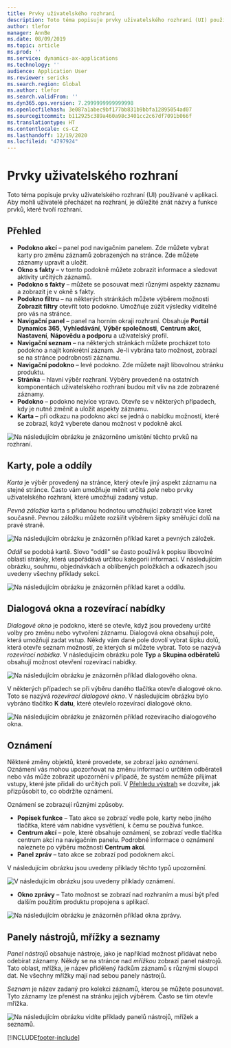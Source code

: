 ```yaml
---
title: Prvky uživatelského rozhraní
description: Toto téma popisuje prvky uživatelského rozhraní (UI) používané v aplikaci.
author: tlefor
manager: AnnBe
ms.date: 08/09/2019
ms.topic: article
ms.prod: ''
ms.service: dynamics-ax-applications
ms.technology: ''
audience: Application User
ms.reviewer: sericks
ms.search.region: Global
ms.author: tlefor
ms.search.validFrom: ''
ms.dyn365.ops.version: 7.2999999999999998
ms.openlocfilehash: 3e087a1abec9bf177bb831b9bbfa12895054ad07
ms.sourcegitcommit: b112925c389a460a98c3401cc2c67df7091b066f
ms.translationtype: HT
ms.contentlocale: cs-CZ
ms.lasthandoff: 12/19/2020
ms.locfileid: "4797924"
---
```

# <a name="user-interface-elements"></a>Prvky uživatelského rozhraní

Toto téma popisuje prvky uživatelského rozhraní (UI) používané v aplikaci. Aby mohli uživatelé přecházet na rozhraní, je důležité znát názvy a funkce prvků, které tvoří rozhraní.

## <a name="overview"></a>Přehled

- **Podokno akcí** – panel pod navigačním panelem. Zde můžete vybrat karty pro změnu záznamů zobrazených na stránce. Zde můžete záznamy upravit a uložit.  
- **Okno s fakty** – v tomto podokně můžete zobrazit informace a sledovat aktivity určitých záznamů.  
- **Podokno s fakty** – můžete se posouvat mezi různými aspekty záznamu a zobrazit je v okně s fakty.  
- **Podokno filtru** – na některých stránkách můžete výběrem možnosti **Zobrazit filtry** otevřít toto podokno. Umožňuje zúžit výsledky viditelné pro vás na stránce.  
- **Navigační panel** – panel na horním okraji rozhraní. Obsahuje **Portál Dynamics 365**, **Vyhledávání**, **Výběr společnosti**, **Centrum akcí**, **Nastavení**, **Nápovědu a podporu** a uživatelský profil.  
- **Navigační seznam** – na některých stránkách můžete procházet toto podokno a najít konkrétní záznam. Je-li vybrána tato možnost, zobrazí se na stránce podrobnosti záznamu.  
- **Navigační podokno** – levé podokno. Zde můžete najít libovolnou stránku produktu.  
- **Stránka** – hlavní výběr rozhraní. Výběry provedené na ostatních komponentách uživatelského rozhraní budou mít vliv na zde zobrazené záznamy.  
- **Podokno** – podokno nejvíce vpravo. Otevře se v některých případech, kdy je nutné změnit a uložit aspekty záznamu.  
- **Karta** – při odkazu na podokno akcí se jedná o nabídku možností, které se zobrazí, když vyberete danou možnost v podokně akcí.  

![Na následujícím obrázku je znázorněno umístění těchto prvků na rozhraní.](media/user-interface-01.png)

## <a name="tabs-fields-and-sections"></a>Karty, pole a oddíly

*Karta* je výběr provedený na stránce, který otevře jiný aspekt záznamu na stejné stránce. Často vám umožňuje měnit určitá *pole* nebo prvky uživatelského rozhraní, které umožňují zadaný vstup. 

*Pevná záložka* karta s přidanou hodnotou umožňující zobrazit více karet současně. Pevnou záložku můžete rozšířit výběrem šipky směřující dolů na pravé straně.

![Na následujícím obrázku je znázorněn příklad karet a pevných záložek.](media/user-interface-02.png)

*Oddíl* se podobá kartě. Slovo "oddíl" se často používá k popisu libovolné oblasti stránky, která uspořádává určitou kategorii informací. V následujícím obrázku, souhrnu, objednávkách a oblíbených položkách a odkazech jsou uvedeny všechny příklady sekcí.

![Na následujícím obrázku je znázorněn příklad karet a oddílu.](media/user-interface-03.png)

## <a name="dialog-boxes-and-drop-down-menus"></a>Dialogová okna a rozevírací nabídky

*Dialogové okno* je podokno, které se otevře, když jsou provedeny určité volby pro změnu nebo vytvoření záznamu. Dialogová okna obsahují pole, která umožňují zadat vstup. Někdy vám dané pole dovolí vybrat šipku dolů, která otevře seznam možností, ze kterých si můžete vybrat. Toto se nazývá *rozevírací nabídka*. V následujícím obrázku pole **Typ** a **Skupina odběratelů** obsahují možnost otevření rozevírací nabídky.

![Na následujícím obrázku je znázorněn příklad dialogového okna.](media/user-interface-04.png)

V některých případech se při výběru daného tlačítka otevře dialogové okno. Toto se nazývá *rozevírací dialogové okno*. V následujícím obrázku bylo vybráno tlačítko **K datu**, které otevřelo rozevírací dialogové okno.

![Na následujícím obrázku je znázorněn příklad rozevíracího dialogového okna.](media/user-interface-05.png)

## <a name="notifications"></a>Oznámení

Některé změny objektů, které provedete, se zobrazí jako *oznámení*. Oznámení vás mohou upozorňovat na změnu informací o určitém odběrateli nebo vás může zobrazit upozornění v případě, že systém nemůže přijímat vstupy, které jste přidali do určitých polí. V [Přehledu výstrah](../get-started/alerts-overview.md) se dozvíte, jak přizpůsobit to, co obdržíte oznámení.

Oznámení se zobrazují různými způsoby.
- **Popisek funkce** – Tato akce se zobrazí vedle pole, karty nebo jiného tlačítka, které vám nabídne vysvětlení, k čemu se používá funkce. 
- **Centrum akcí** – pole, které obsahuje oznámení, se zobrazí vedle tlačítka centrum akcí na navigačním panelu. Podrobné informace o oznámení naleznete po výběru možnosti **Centrum akcí**.  
- **Panel zpráv** – tato akce se zobrazí pod podoknem akcí.  

V následujícím obrázku jsou uvedeny příklady těchto typů upozornění.

![V následujícím obrázku jsou uvedeny příklady oznámení.](media/user-interface-06.png)

- **Okno zprávy** – Tato možnost se zobrazí nad rozhraním a musí být před dalším použitím produktu propojena s aplikací.  

![Na následujícím obrázku je znázorněn příklad okna zprávy.](media/user-interface-07.png)

## <a name="toolbars-grids-and-lists"></a>Panely nástrojů, mřížky a seznamy

*Panel nástrojů* obsahuje nástroje, jako je například možnost přidávat nebo odebírat záznamy. Někdy se na stránce nad *mřížkou* zobrazí panel nástrojů. Tato oblast, mřížka, je název přidělený řádkům záznamů s různými sloupci dat. Ne všechny mřížky mají nad sebou panely nástrojů.

*Seznam* je název zadaný pro kolekci záznamů, kterou se můžete posunovat. Tyto záznamy lze přenést na stránku jejich výběrem. Často se tím otevře mřížka.

![Na následujícím obrázku vidíte příklady panelů nástrojů, mřížek a seznamů.](media/user-interface-08.png)


[!INCLUDE[footer-include](../../../includes/footer-banner.md)]